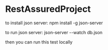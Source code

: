 # RestAssuredProject


to install json server:
npm install -g json-server

to run json server:
json-server --watch db.json


then you can run this test locally
